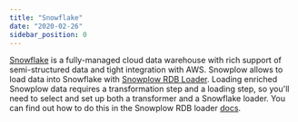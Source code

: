 ```yaml
---
title: "Snowflake"
date: "2020-02-26"
sidebar_position: 0
---
```


[Snowflake](https://www.snowflake.com/) is a fully-managed cloud data warehouse with rich support of semi-structured data and tight integration with AWS. Snowplow allows to load data into Snowflake with [Snowplow RDB Loader](/docs/destinations/warehouses-and-lakes/rdb/index.md). Loading enriched Snowplow data requires a transformation step and a loading step, so you'll need to select and set up both a transformer and a Snowflake loader. You can find out how to do this in the Snowplow RDB loader [docs](/docs/destinations/warehouses-and-lakes/rdb/index.md).